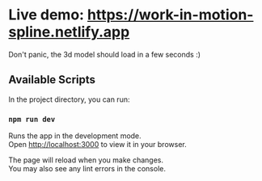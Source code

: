 # Live demo: https://work-in-motion-spline.netlify.app

Don't panic, the 3d model should load in a few seconds :)

## Available Scripts

In the project directory, you can run:

### `npm run dev`

Runs the app in the development mode.\
Open [http://localhost:3000](http://localhost:5173) to view it in your browser.

The page will reload when you make changes.\
You may also see any lint errors in the console.
